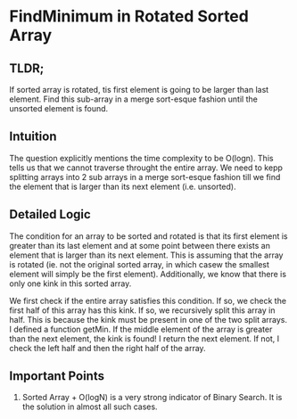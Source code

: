 <h1>FindMinimum in Rotated Sorted Array</h1>
<h2>TLDR;</h2>
If sorted array is rotated, tis first element is going to be larger than last element. Find this sub-array in a merge sort-esque fashion until the unsorted element is found.
<h2>Intuition</h2>
The question explicitly mentions the time complexity to be O(logn). This tells us that we cannot traverse throught the entire array. We need to kepp splitting arrays into 2 sub arrays in a merge sort-esque fashion till we find the element that is larger than its next element (i.e. unsorted).

<h2>Detailed Logic</h2>
The condition for an array to be sorted and rotated is that its first element is greater than its last element and at some point between there exists an element that is larger than its next element. This is assuming that the array is rotated (ie. not the original sorted array, in which casew the smallest element will simply be the first element).
Additionally, we know that there is only one kink in this sorted array.

We first check if the entire array satisfies this condition. If so, we check the first half of this array has this kink. If so, we recursively split this array in half. This is because the kink must be present in one of the two split arrays.
</br>
I defined a function getMin. If the middle element of the array is greater than the next element, the kink is found! I return the next element. If not, I check the left half and then the right half of the array. 


<h2>Important Points</h2>
<ol>
<li>Sorted Array + O(logN) is a very strong indicator of Binary Search. It is the solution in almost all such cases.</li>
</ol>
